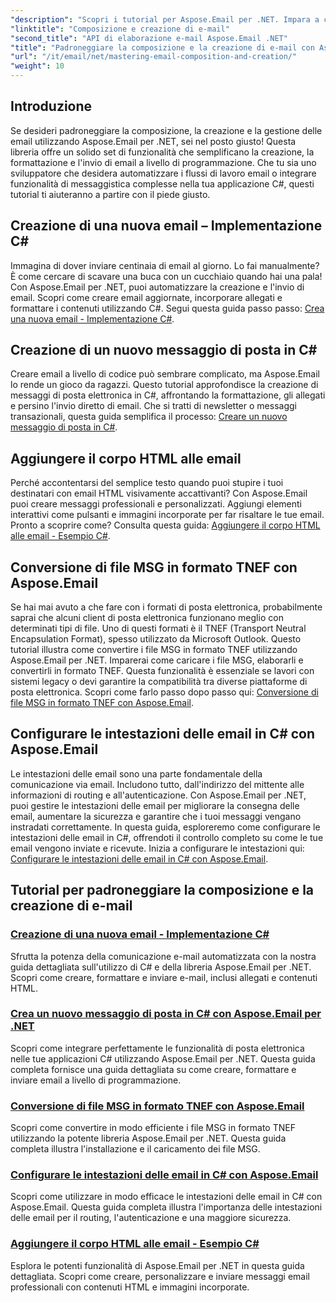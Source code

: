 ```yaml
---
"description": "Scopri i tutorial per Aspose.Email per .NET. Impara a creare, formattare e inviare email a livello di programmazione, incluse funzionalità avanzate come allegati e contenuti HTML."
"linktitle": "Composizione e creazione di e-mail"
"second_title": "API di elaborazione e-mail Aspose.Email .NET"
"title": "Padroneggiare la composizione e la creazione di e-mail con Aspose.Email per .NET"
"url": "/it/email/net/mastering-email-composition-and-creation/"
"weight": 10
---
```


## Introduzione

Se desideri padroneggiare la composizione, la creazione e la gestione delle email utilizzando Aspose.Email per .NET, sei nel posto giusto! Questa libreria offre un solido set di funzionalità che semplificano la creazione, la formattazione e l'invio di email a livello di programmazione. Che tu sia uno sviluppatore che desidera automatizzare i flussi di lavoro email o integrare funzionalità di messaggistica complesse nella tua applicazione C#, questi tutorial ti aiuteranno a partire con il piede giusto.

## Creazione di una nuova email – Implementazione C#  

Immagina di dover inviare centinaia di email al giorno. Lo fai manualmente? È come cercare di scavare una buca con un cucchiaio quando hai una pala! Con Aspose.Email per .NET, puoi automatizzare la creazione e l'invio di email. Scopri come creare email aggiornate, incorporare allegati e formattare i contenuti utilizzando C#. Segui questa guida passo passo: [Crea una nuova email - Implementazione C#](./craft-a-fresh-email-csharp-implementation/).


## Creazione di un nuovo messaggio di posta in C#  

Creare email a livello di codice può sembrare complicato, ma Aspose.Email lo rende un gioco da ragazzi. Questo tutorial approfondisce la creazione di messaggi di posta elettronica in C#, affrontando la formattazione, gli allegati e persino l'invio diretto di email. Che si tratti di newsletter o messaggi transazionali, questa guida semplifica il processo: [Creare un nuovo messaggio di posta in C#](./construct-a-new-mail-message-in-csharp/).

## Aggiungere il corpo HTML alle email  

Perché accontentarsi del semplice testo quando puoi stupire i tuoi destinatari con email HTML visivamente accattivanti? Con Aspose.Email puoi creare messaggi professionali e personalizzati. Aggiungi elementi interattivi come pulsanti e immagini incorporate per far risaltare le tue email. Pronto a scoprire come? Consulta questa guida: [Aggiungere il corpo HTML alle email - Esempio C#](./add-html-body-to-emails-csharp-example/).

## Conversione di file MSG in formato TNEF con Aspose.Email  

Se hai mai avuto a che fare con i formati di posta elettronica, probabilmente saprai che alcuni client di posta elettronica funzionano meglio con determinati tipi di file. Uno di questi formati è il TNEF (Transport Neutral Encapsulation Format), spesso utilizzato da Microsoft Outlook. Questo tutorial illustra come convertire i file MSG in formato TNEF utilizzando Aspose.Email per .NET. Imparerai come caricare i file MSG, elaborarli e convertirli in formato TNEF. Questa funzionalità è essenziale se lavori con sistemi legacy o devi garantire la compatibilità tra diverse piattaforme di posta elettronica. Scopri come farlo passo dopo passo qui: [Conversione di file MSG in formato TNEF con Aspose.Email](./converting-msg-files-to-tnef-format/).

## Configurare le intestazioni delle email in C# con Aspose.Email  

Le intestazioni delle email sono una parte fondamentale della comunicazione via email. Includono tutto, dall'indirizzo del mittente alle informazioni di routing e all'autenticazione. Con Aspose.Email per .NET, puoi gestire le intestazioni delle email per migliorare la consegna delle email, aumentare la sicurezza e garantire che i tuoi messaggi vengano instradati correttamente. In questa guida, esploreremo come configurare le intestazioni delle email in C#, offrendoti il controllo completo su come le tue email vengono inviate e ricevute. Inizia a configurare le intestazioni qui: [Configurare le intestazioni delle email in C# con Aspose.Email](./configure-email-headers-in-csharp/).

## Tutorial per padroneggiare la composizione e la creazione di e-mail
### [Creazione di una nuova email - Implementazione C#](./craft-a-fresh-email-csharp-implementation/)
Sfrutta la potenza della comunicazione e-mail automatizzata con la nostra guida dettagliata sull'utilizzo di C# e della libreria Aspose.Email per .NET. Scopri come creare, formattare e inviare e-mail, inclusi allegati e contenuti HTML.
### [Crea un nuovo messaggio di posta in C# con Aspose.Email per .NET](./construct-a-new-mail-message-in-csharp/)
Scopri come integrare perfettamente le funzionalità di posta elettronica nelle tue applicazioni C# utilizzando Aspose.Email per .NET. Questa guida completa fornisce una guida dettagliata su come creare, formattare e inviare email a livello di programmazione.
### [Conversione di file MSG in formato TNEF con Aspose.Email](./converting-msg-files-to-tnef-format/)
Scopri come convertire in modo efficiente i file MSG in formato TNEF utilizzando la potente libreria Aspose.Email per .NET. Questa guida completa illustra l'installazione e il caricamento dei file MSG. 
### [Configurare le intestazioni delle email in C# con Aspose.Email](./configure-email-headers-in-csharp/)
Scopri come utilizzare in modo efficace le intestazioni delle email in C# con Aspose.Email. Questa guida completa illustra l'importanza delle intestazioni delle email per il routing, l'autenticazione e una maggiore sicurezza.
### [Aggiungere il corpo HTML alle email - Esempio C#](./add-html-body-to-emails-csharp-example/)
Esplora le potenti funzionalità di Aspose.Email per .NET in questa guida dettagliata. Scopri come creare, personalizzare e inviare messaggi email professionali con contenuti HTML e immagini incorporate.